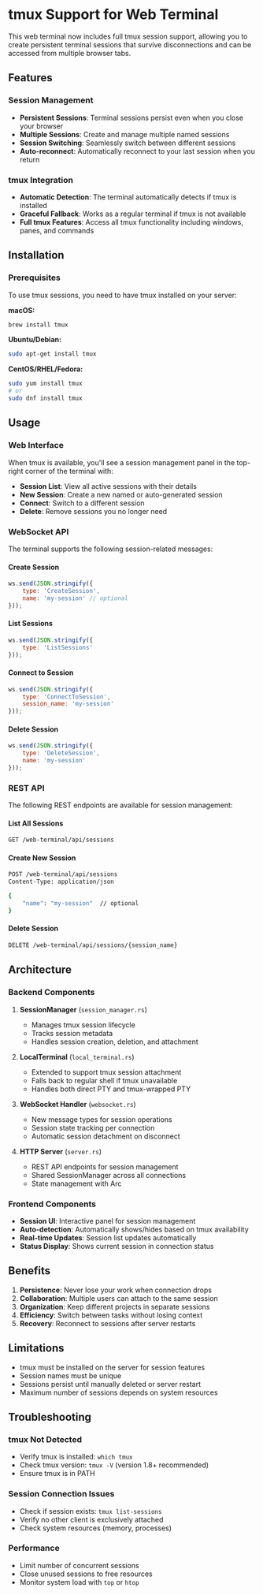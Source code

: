# tmux Support for Web Terminal

This web terminal now includes full tmux session support, allowing you to create persistent terminal sessions that survive disconnections and can be accessed from multiple browser tabs.

## Features

### Session Management
- **Persistent Sessions**: Terminal sessions persist even when you close your browser
- **Multiple Sessions**: Create and manage multiple named sessions
- **Session Switching**: Seamlessly switch between different sessions
- **Auto-reconnect**: Automatically reconnect to your last session when you return

### tmux Integration
- **Automatic Detection**: The terminal automatically detects if tmux is installed
- **Graceful Fallback**: Works as a regular terminal if tmux is not available
- **Full tmux Features**: Access all tmux functionality including windows, panes, and commands

## Installation

### Prerequisites

To use tmux sessions, you need to have tmux installed on your server:

**macOS:**
```bash
brew install tmux
```

**Ubuntu/Debian:**
```bash
sudo apt-get install tmux
```

**CentOS/RHEL/Fedora:**
```bash
sudo yum install tmux
# or
sudo dnf install tmux
```

## Usage

### Web Interface

When tmux is available, you'll see a session management panel in the top-right corner of the terminal with:
- **Session List**: View all active sessions with their details
- **New Session**: Create a new named or auto-generated session
- **Connect**: Switch to a different session
- **Delete**: Remove sessions you no longer need

### WebSocket API

The terminal supports the following session-related messages:

#### Create Session
```javascript
ws.send(JSON.stringify({
    type: 'CreateSession',
    name: 'my-session' // optional
}));
```

#### List Sessions
```javascript
ws.send(JSON.stringify({
    type: 'ListSessions'
}));
```

#### Connect to Session
```javascript
ws.send(JSON.stringify({
    type: 'ConnectToSession',
    session_name: 'my-session'
}));
```

#### Delete Session
```javascript
ws.send(JSON.stringify({
    type: 'DeleteSession',
    name: 'my-session'
}));
```

### REST API

The following REST endpoints are available for session management:

#### List All Sessions
```bash
GET /web-terminal/api/sessions
```

#### Create New Session
```bash
POST /web-terminal/api/sessions
Content-Type: application/json

{
    "name": "my-session"  // optional
}
```

#### Delete Session
```bash
DELETE /web-terminal/api/sessions/{session_name}
```

## Architecture

### Backend Components

1. **SessionManager** (`session_manager.rs`)
   - Manages tmux session lifecycle
   - Tracks session metadata
   - Handles session creation, deletion, and attachment

2. **LocalTerminal** (`local_terminal.rs`)
   - Extended to support tmux session attachment
   - Falls back to regular shell if tmux unavailable
   - Handles both direct PTY and tmux-wrapped PTY

3. **WebSocket Handler** (`websocket.rs`)
   - New message types for session operations
   - Session state tracking per connection
   - Automatic session detachment on disconnect

4. **HTTP Server** (`server.rs`)
   - REST API endpoints for session management
   - Shared SessionManager across all connections
   - State management with Arc<SessionManager>

### Frontend Components

- **Session UI**: Interactive panel for session management
- **Auto-detection**: Automatically shows/hides based on tmux availability
- **Real-time Updates**: Session list updates automatically
- **Status Display**: Shows current session in connection status

## Benefits

1. **Persistence**: Never lose your work when connection drops
2. **Collaboration**: Multiple users can attach to the same session
3. **Organization**: Keep different projects in separate sessions
4. **Efficiency**: Switch between tasks without losing context
5. **Recovery**: Reconnect to sessions after server restarts

## Limitations

- tmux must be installed on the server for session features
- Session names must be unique
- Sessions persist until manually deleted or server restart
- Maximum number of sessions depends on system resources

## Troubleshooting

### tmux Not Detected
- Verify tmux is installed: `which tmux`
- Check tmux version: `tmux -V` (version 1.8+ recommended)
- Ensure tmux is in PATH

### Session Connection Issues
- Check if session exists: `tmux list-sessions`
- Verify no other client is exclusively attached
- Check system resources (memory, processes)

### Performance
- Limit number of concurrent sessions
- Close unused sessions to free resources
- Monitor system load with `top` or `htop`
